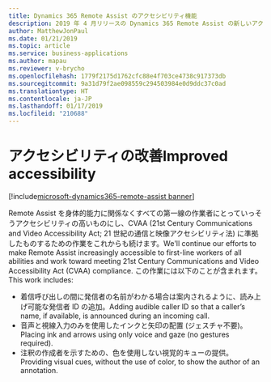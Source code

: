 ```yaml
---
title: Dynamics 365 Remote Assist のアクセシビリティ機能
description: 2019 年 4 月リリースの Dynamics 365 Remote Assist の新しいアクセシビリティ機能には、読み上げ可能な発信者 ID、ジェスチャを使用しないインクと矢印の配置、作成者の注釈の視覚的キューが含まれます。
author: MatthewJonPaul
ms.date: 01/21/2019
ms.topic: article
ms.service: business-applications
ms.author: mapau
ms.reviewer: v-brycho
ms.openlocfilehash: 1779f2175d1762cfc88e4f703ce4738c917373db
ms.sourcegitcommit: 9a31d79f2ae098559c294503984e0d9ddc37c0ad
ms.translationtype: HT
ms.contentlocale: ja-JP
ms.lasthandoff: 01/17/2019
ms.locfileid: "210688"
---
```

#  <a name="improved-accessibility"></a><span data-ttu-id="45a05-103">アクセシビリティの改善</span><span class="sxs-lookup"><span data-stu-id="45a05-103">Improved accessibility</span></span>
[!include[microsoft-dynamics365-remote-assist banner](../../includes/microsoft-dynamics365-remote-assist.md)]


<span data-ttu-id="45a05-104">Remote Assist を身体的能力に関係なくすべての第一線の作業者にとっていっそうアクセシビリティの高いものにし、CVAA (21st Century Communications and Video Accessibility Act; 21 世紀の通信と映像アクセシビリティ法) に準拠したものするための作業をこれからも続けます。</span><span class="sxs-lookup"><span data-stu-id="45a05-104">We'll continue our efforts to make Remote Assist increasingly accessible to first-line workers of all abilities and work toward meeting 21st Century Communications and Video Accessibility Act (CVAA) compliance.</span></span> <span data-ttu-id="45a05-105">この作業には以下のことが含まれます。</span><span class="sxs-lookup"><span data-stu-id="45a05-105">This work includes:</span></span>

- <span data-ttu-id="45a05-106">着信呼び出しの間に発信者の名前がわかる場合は案内されるように、読み上げ可能な発信者 ID の追加。</span><span class="sxs-lookup"><span data-stu-id="45a05-106">Adding audible caller ID so that a caller’s name, if available, is announced during an incoming call.</span></span>
- <span data-ttu-id="45a05-107">音声と視線入力のみを使用したインクと矢印の配置 (ジェスチャ不要)。</span><span class="sxs-lookup"><span data-stu-id="45a05-107">Placing ink and arrows using only voice and gaze (no gestures required).</span></span>
- <span data-ttu-id="45a05-108">注釈の作成者を示すための、色を使用しない視覚的キューの提供。</span><span class="sxs-lookup"><span data-stu-id="45a05-108">Providing visual cues, without the use of color, to show the author of an annotation.</span></span>
